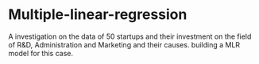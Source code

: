 # Multiple-linear-regression
A investigation on the data of 50 startups and their investment on the field of R&amp;D, Administration and Marketing and their causes. building a MLR model for this case.

